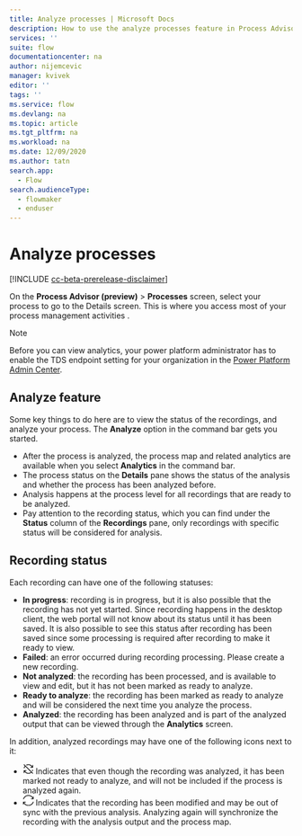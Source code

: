 ```yaml
---
title: Analyze processes | Microsoft Docs
description: How to use the analyze processes feature in Process Advisor.
services: ''
suite: flow
documentationcenter: na
author: nijemcevic 
manager: kvivek
editor: ''
tags: ''
ms.service: flow
ms.devlang: na
ms.topic: article
ms.tgt_pltfrm: na
ms.workload: na
ms.date: 12/09/2020
ms.author: tatn
search.app: 
  - Flow
search.audienceType: 
  - flowmaker
  - enduser
---
```

# Analyze processes

[!INCLUDE [cc-beta-prerelease-disclaimer](includes/cc-beta-prerelease-disclaimer.md)]

On the **Process Advisor (preview)** > **Processes** screen, select your process to go to the Details screen. This is where you access most of your process management activities .

> [!NOTE]
> Before you can view analytics, your power platform administrator has to enable the TDS endpoint setting for your organization in the [Power Platform Admin Center](https://admin.powerplatform.microsoft.com/).

## Analyze feature

Some key things to do here are to view the status of the recordings, and analyze your process. The **Analyze** option in the command bar gets you started.

- After the process is analyzed, the process map and related analytics are available when you select **Analytics** in the command bar.
- The process status on the **Details** pane shows the status of the analysis and whether the process has been analyzed before.
- Analysis happens at the process level for all recordings that are ready to be analyzed.
- Pay attention to the recording status, which you can find under the **Status** column of the **Recordings** pane, only recordings with specific status will be considered for analysis.

## Recording status

Each recording can have one of the following statuses:

- **In progress**: recording is in progress, but it is also possible that the recording has not yet started. Since recording happens in the desktop client, the web portal will not know about its status until it has been saved. It is also possible to see this status after recording has been saved since some processing is required after recording to make it ready to view.
- **Failed**: an error occurred during recording processing. Please create a new recording.
- **Not analyzed**: the recording has been processed, and is available to view and edit, but it has not been marked as ready to analyze.
- **Ready to analyze**: the recording has been marked as ready to analyze and will be considered the next time you analyze the process.
- **Analyzed**: the recording has been analyzed and is part of the analyzed output that can be viewed through the **Analytics** screen.

In addition, analyzed recordings may have one of the following icons next to it:

- ![Not ready](media/process-advisor-analyze/icon-not-ready.png "This recording is not ready") Indicates that even though the recording was analyzed, it has been marked not ready to analyze, and will not be included if the process is analyzed again.
- ![Modified](media/process-advisor-analyze/icon-modified.png "This recording has been modified") Indicates that the recording has been modified and may be out of sync with the previous analysis. Analyzing again will synchronize the recording with the analysis output and the process map.
